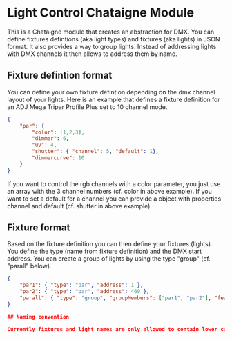# Light Control Chataigne Module

This is a Chataigne module that creates an abstraction for DMX. You can define fixtures defintions (aka light types) and fixtures (aka lights) in JSON format. It also provides a way to group lights. Instead of addressing lights with DMX channels it then allows to address them by name.

## Fixture defintion format

You can define your own fixture defintion depending on the dmx channel layout of your lights.
Here is an example that defines a fixture definition for an ADJ Mega Tripar Profile Plus set to 10 channel mode.

```json
{
    "par": {
        "color": [1,2,3],
        "dimmer": 6,
        "uv": 4,
        "shutter": { "channel": 5, "default": 1},
        "dimmercurve": 10
    }
}
```

If you want to control the rgb channels with a color parameter, you just  use an array with the 3 channel numbers (cf. color in above example).
If you want to set a default for a channel you can provide a object with properties channel and default (cf. shutter in above example). 


## Fixture format

Based on the fixture definition you can then define your fixtures (lights). You define the type (name from fixture definition) and the DMX start address.
You can create a group of lights by using the type "group" (cf. "parall" below).

```json
{
    "par1": { "type": "par", "address": 1 },
    "par2": { "type": "par", "address": 460 },
    "parall": { "type": "group", "groupMembers": ["par1", "par2"], "features": ["color", "dimmer", "shutter", "dimmercurve"]},
}

## Naming convention

Currently fixtures and light names are only allowed to contain lower case letters and numbers, or internal lookup of containers will break.